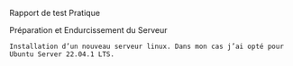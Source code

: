 Rapport de test Pratique 

 

Préparation et Endurcissement du Serveur 

	Installation d’un nouveau serveur linux. Dans mon cas j’ai opté pour Ubuntu Server 22.04.1 LTS. 

	